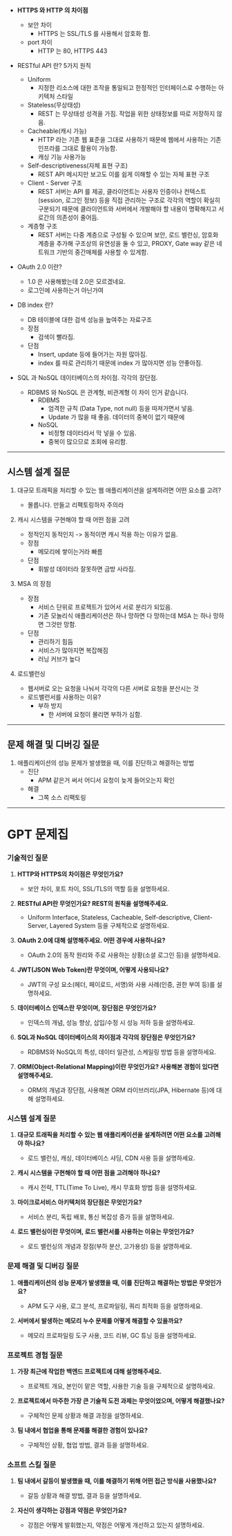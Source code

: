
* **HTTPS 와 HTTP 의 차이점**
	* 보안 차이
		* HTTPS 는 SSL/TLS 를 사용해서 암호화 함.
	* port 차이
		* HTTP 는 80, HTTPS 443

* RESTful API 란? 5가지 원칙
	* Uniform
		* 지정한 리소스에 대한 조작을 통일되고 한정적인 인터페이스로 수행하는 아키텍처 스타일
	* Stateless(무상태성)
		* REST 는 무상태성 성격을 가짐. 작업을 위한 상태정보를 따로 저장하지 않음.
	* Cacheable(캐시 가능)
		* HTTP 라는 기존 웹 표준을 그대로 사용하기 때문에 웹에서 사용하는 기존 인프라를 그대로 활용이 가능함.
		* 캐싱 기능 사용가능
	* Self-descriptiveness(자체 표현 구조)
		* REST API 메시지만 보고도 이를 쉽게 이해할 수 있는 자체 표현 구조
	* Client - Server 구조
		* REST 서버는 API 를 제공, 클라이언트는 사용자 인증이나 컨텍스트(session, 로그인 정보) 등을 직접 관리하는 구조로 각각의 역할이 확실히 구분되기 때문에 클라이언트와 서버에서 개발해야 할 내용이 명확해지고 서로간의 의존성이 줄어듬.
	* 계층형 구조
		* REST 서버는 다중 계층으로 구성될 수 있으며 보안, 로드 밸런싱, 암호화 계층을 추가해 구조상의 유연성을 둘 수 있고, PROXY, Gate way 같은 네트워크 기반의 중간매체를 사용할 수 있게함.

* OAuth 2.0 이란?
	* 1.0 은 사용해봤는데 2.0은 모르겠네요.
	* 로그인에 사용하는거 아닌가여

* DB index 란?
	* DB 테이블에 대한 검색 성능을 높여주는 자료구조
	* 장점
		* 검색이 빨라짐.
	* 단점
		* Insert, update 등에 들어가는 자원 많아짐.
		* index 를 따로 관리하기 때문에 index 가 많아지면 성능 안좋아짐.

* SQL 과 NoSQL 데이터베이스의 차이점. 각각의 장단점.
	* RDBMS 와 NoSQL 은 관계형, 비관계형 이 차이 인거 같습니다.
		* RDBMS
			* 엄격한 규칙 (Data Type, not null) 등을 따져가면서 넣음.
			* Update 가 많을 때 좋음. 데이터의 중복이 없기 때문에
		* NoSQL
			* 비정형 데이터라서 막 넣을 수 있음.
			* 중복이 많으므로 조회에 유리함.

----

## 시스템 설계 질문

1. 대규모 트래픽을 처리할 수 있는 웹 애플리케이션을 설계하려면 어떤 요소를 고려?
	* 몰릅니다. 만들고 리팩토링하자 주의라

2. 캐시 시스템을 구현해야 할 때 어떤 점을 고려
	* 정적인지 동적인지 -> 동적이면 캐시 적용 하는 이유가 없음.
	* 장점
		* 메모리에 쌓이는거라 빠름
	* 단점
		* 휘발성 데이터라 잘못하면 금방 사라짐.


3. MSA 의 장점
	* 장점
		* 서비스 단위로 프로젝트가 있어서 서로 분리가 되있음.
		* 기존 모놀리식 애플리케이션은 하나 망하면 다 망하는데 MSA 는 하나 망하면 그것만 망함.
	* 단점
		* 관리하기 힘듬
		* 서비스가 많아지면 복잡해짐
		* 러닝 커브가 높다 

4. 로드밸런싱
	* 웹서버로 오는 요청을 나눠서 각각의 다른 서버로 요청을 분산시는 것
	* 로드밸런서를 사용하는 이유?
		* 부하 방지
			* 한 서버에 요청이 몰리면 부하가 심함.
----
## 문제 해결 및 디버깅 질문

1. 애플리케이션의 성능 문제가 발생했을 때, 이를 진단하고 해결하는 방법
	* 진단
		* APM 같은거 써서 어디서 요청이 늦게 들어오는지 확인
	* 해결
		* 그쪽 소스 리팩토링


-----

# GPT 문제집

### 기술적인 질문

1. **HTTP와 HTTPS의 차이점은 무엇인가요?**
    
    - 보안 차이, 포트 차이, SSL/TLS의 역할 등을 설명하세요.
2. **RESTful API란 무엇인가요? REST의 원칙을 설명해주세요.**
    
    - Uniform Interface, Stateless, Cacheable, Self-descriptive, Client-Server, Layered System 등을 구체적으로 설명하세요.
3. **OAuth 2.0에 대해 설명해주세요. 어떤 경우에 사용하나요?**
    
    - OAuth 2.0의 동작 원리와 주로 사용하는 상황(소셜 로그인 등)을 설명하세요.
4. **JWT(JSON Web Token)란 무엇이며, 어떻게 사용되나요?**
    
    - JWT의 구성 요소(헤더, 페이로드, 서명)와 사용 사례(인증, 권한 부여 등)를 설명하세요.
5. **데이터베이스 인덱스란 무엇이며, 장단점은 무엇인가요?**
    
    - 인덱스의 개념, 성능 향상, 삽입/수정 시 성능 저하 등을 설명하세요.
6. **SQL과 NoSQL 데이터베이스의 차이점과 각각의 장단점은 무엇인가요?**
    
    - RDBMS와 NoSQL의 특성, 데이터 일관성, 스케일링 방법 등을 설명하세요.
7. **ORM(Object-Relational Mapping)이란 무엇인가요? 사용해본 경험이 있다면 설명해주세요.**
    
    - ORM의 개념과 장단점, 사용해본 ORM 라이브러리(JPA, Hibernate 등)에 대해 설명하세요.

### 시스템 설계 질문

1. **대규모 트래픽을 처리할 수 있는 웹 애플리케이션을 설계하려면 어떤 요소를 고려해야 하나요?**
    
    - 로드 밸런싱, 캐싱, 데이터베이스 샤딩, CDN 사용 등을 설명하세요.
2. **캐시 시스템을 구현해야 할 때 어떤 점을 고려해야 하나요?**
    
    - 캐시 전략, TTL(Time To Live), 캐시 무효화 방법 등을 설명하세요.
3. **마이크로서비스 아키텍처의 장단점은 무엇인가요?**
    
    - 서비스 분리, 독립 배포, 통신 복잡성 증가 등을 설명하세요.
4. **로드 밸런싱이란 무엇이며, 로드 밸런서를 사용하는 이유는 무엇인가요?**
    
    - 로드 밸런싱의 개념과 장점(부하 분산, 고가용성) 등을 설명하세요.

### 문제 해결 및 디버깅 질문

1. **애플리케이션의 성능 문제가 발생했을 때, 이를 진단하고 해결하는 방법은 무엇인가요?**
    
    - APM 도구 사용, 로그 분석, 프로파일링, 쿼리 최적화 등을 설명하세요.
2. **서버에서 발생하는 메모리 누수 문제를 어떻게 해결할 수 있을까요?**
    
    - 메모리 프로파일링 도구 사용, 코드 리뷰, GC 튜닝 등을 설명하세요.

### 프로젝트 경험 질문

1. **가장 최근에 작업한 백엔드 프로젝트에 대해 설명해주세요.**
    
    - 프로젝트 개요, 본인이 맡은 역할, 사용한 기술 등을 구체적으로 설명하세요.
2. **프로젝트에서 마주한 가장 큰 기술적 도전 과제는 무엇이었으며, 어떻게 해결했나요?**
    
    - 구체적인 문제 상황과 해결 과정을 설명하세요.
3. **팀 내에서 협업을 통해 문제를 해결한 경험이 있나요?**
    
    - 구체적인 상황, 협업 방법, 결과 등을 설명하세요.

### 소프트 스킬 질문

1. **팀 내에서 갈등이 발생했을 때, 이를 해결하기 위해 어떤 접근 방식을 사용했나요?**
    
    - 갈등 상황과 해결 방법, 결과 등을 설명하세요.
2. **자신이 생각하는 강점과 약점은 무엇인가요?**
    
    - 강점은 어떻게 발휘했는지, 약점은 어떻게 개선하고 있는지 설명하세요.